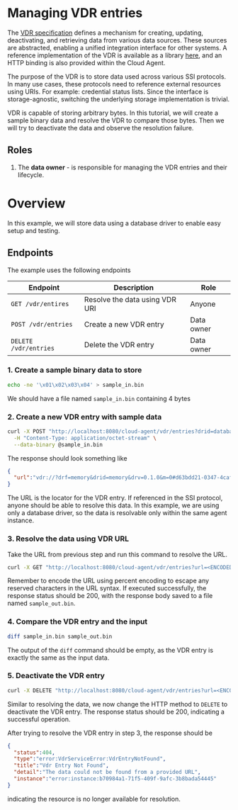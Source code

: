 # Managing VDR entries

The [VDR specification](https://github.com/hyperledger-identus/vdr) defines a mechanism for creating,
updating, deactivating, and retrieving data from various data sources.
These sources are abstracted, enabling a unified integration interface for other systems.
A reference implementation of the VDR is available as a library [here](https://github.com/hyperledger-identus/vdr),
and an HTTP binding is also provided within the Cloud Agent.

The purpose of the VDR is to store data used across various SSI protocols.
In many use cases, these protocols need to reference external resources using URIs.
For example: credential status lists.
Since the interface is storage-agnostic, switching the underlying storage implementation is trivial.

VDR is capable of storing arbitrary bytes.
In this tutorial, we will create a sample binary data and resolve the VDR to compare those bytes.
Then we will try to deactivate the data and observe the resolution failure.

## Roles

1. The __data owner__ - is responsible for managing the VDR entries and their lifecycle.

# Overview

In this example, we will store data using a database driver to enable easy setup and testing.

## Endpoints

The example uses the following endpoints

| Endpoint | Description | Role |
|-|-|-|
| `GET /vdr/entires`    | Resolve the data using VDR URI | Anyone |
| `POST /vdr/entries`   | Create a new VDR entry         | Data owner |
| `DELETE /vdr/entries` | Delete the VDR entry           | Data owner |

### 1. Create a sample binary data to store

```bash
echo -ne '\x01\x02\x03\x04' > sample_in.bin
```

We should have a file named `sample_in.bin` containing 4 bytes

### 2. Create a new VDR entry with sample data

```bash
curl -X POST "http://localhost:8080/cloud-agent/vdr/entries?drid=database" \
  -H "Content-Type: application/octet-stream" \
  --data-binary @sample_in.bin
```

The response should look something like

```json
{
  "url":"vdr://?drf=memory&drid=memory&drv=0.1.0&m=0#d63bdd21-0347-4caf-a255-0cca7c2851fe"
}
```
The URL is the locator for the VDR entry.
If referenced in the SSI protocol, anyone should be able to resolve this data.
In this example, we are using only a database driver, so the data is resolvable only within the same agent instance.

### 3. Resolve the data using VDR URL

Take the URL from previous step and run this command to resolve the URL.

```bash
curl -X GET "http://localhost:8080/cloud-agent/vdr/entries?url=<ENCODED_VDR_URL>" > sample_out.bin
```

Remember to encode the URL using percent encoding to escape any reserved characters in the URL syntax.
If executed successfully, the response status should be 200, with the response body saved to a file named `sample_out.bin`.

### 4. Compare the VDR entry and the input

```bash
diff sample_in.bin sample_out.bin
```
The output of the `diff` command should be empty, as the VDR entry is exactly the same as the input data.

### 5. Deactivate the VDR entry

```bash
curl -X DELETE "http://localhost:8080/cloud-agent/vdr/entries?url=<ENCODED_VDR_URL>"
```

Similar to resolving the data, we now change the HTTP method to `DELETE` to deactivate the VDR entry.
The response status should be 200, indicating a successful operation.

After trying to resolve the VDR entry in step 3, the response should be

```json
{
  "status":404,
  "type":"error:VdrServiceError:VdrEntryNotFound",
  "title":"Vdr Entry Not Found",
  "detail":"The data could not be found from a provided URL",
  "instance":"error:instance:b70984a1-71f5-409f-9afc-3b8bada54445"
}
```

indicating the resource is no longer available for resolution.
